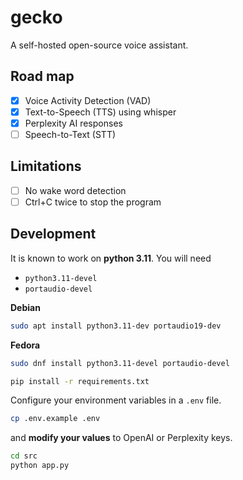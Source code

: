 # gecko

A self-hosted open-source voice assistant.

## Road map

- [x] Voice Activity Detection (VAD)
- [x] Text-to-Speech (TTS) using whisper
- [x] Perplexity AI responses
- [ ] Speech-to-Text (STT)

## Limitations
- [ ] No wake word detection
- [ ] Ctrl+C twice to stop the program

## Development

It is known to work on **python 3.11**.
You will need
- `python3.11-devel`
- `portaudio-devel`

**Debian**
```bash
sudo apt install python3.11-dev portaudio19-dev
```

**Fedora**
```bash
sudo dnf install python3.11-devel portaudio-devel
```


```bash
pip install -r requirements.txt
```

Configure your environment variables in a `.env` file.
```bash
cp .env.example .env
```
and **modify your values** to OpenAI or Perplexity keys.


```bash
cd src
python app.py
```

